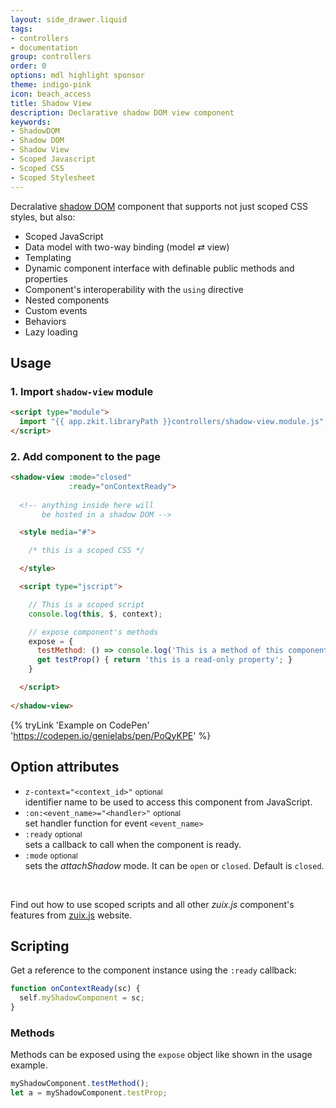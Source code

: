 ```yaml
---
layout: side_drawer.liquid
tags:
- controllers
- documentation
group: controllers
order: 0
options: mdl highlight sponsor
theme: indigo-pink
icon: beach_access
title: Shadow View
description: Declarative shadow DOM view component
keywords:
- ShadowDOM
- Shadow DOM
- Shadow View
- Scoped Javascript
- Scoped CSS
- Scoped Stylesheet
---
```


Decralative [shadow DOM](https://developer.mozilla.org/en-US/docs/Web/Web_Components/Using_shadow_DOM) component that
supports not just scoped CSS styles, but also:

- Scoped JavaScript
- Data model with two-way binding (model &rlarr; view)
- Templating
- Dynamic component interface with definable public methods and properties
- Component's interoperability with the `using` directive
- Nested components
- Custom events
- Behaviors
- Lazy loading


## Usage

### 1. Import `shadow-view` module

```html
<script type="module">
  import "{{ app.zkit.libraryPath }}controllers/shadow-view.module.js";
</script>
```

### 2. Add component to the page

```html
<shadow-view :mode="closed"
             :ready="onContextReady">
  
  <!-- anything inside here will
       be hosted in a shadow DOM -->    

  <style media="#">

    /* this is a scoped CSS */

  </style>

  <script type="jscript">

    // This is a scoped script
    console.log(this, $, context);

    // expose component's methods
    expose = {
      testMethod: () => console.log('This is a method of this component'),
      get testProp() { return 'this is a read-only property'; }
    }

  </script>
  
</shadow-view>
```


{% tryLink 'Example on CodePen' 'https://codepen.io/genielabs/pen/PoQyKPE' %}


## Option attributes

- `z-context="<context_id>"` <small>optional</small>  
  identifier name to be used to access this component from JavaScript.
- `:on:<event_name>="<handler>"` <small>optional</small>  
  set handler function for event `<event_name>`
- `:ready` <small>optional</small>  
  sets a callback to call when the component is ready. 
- `:mode` <small>optional</small>  
  sets the *attachShadow* mode. It can be `open` or `closed`. Default is `closed`.

&nbsp;

Find out how to use scoped scripts and all other *zuix.js* component's features from
[zuix.js](https://zuixjs.org/pages/documentation/active_refresh/) website.


## Scripting

Get a reference to the component instance using the `:ready` callback:

```js
function onContextReady(sc) {
  self.myShadowComponent = sc;
}
```

### Methods

Methods can be exposed using the `expose` object like shown in the usage example.

```js
myShadowComponent.testMethod();
let a = myShadowComponent.testProp; 
```
